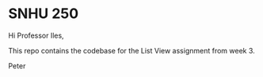 # SNHU 250

Hi Professor Iles,

This repo contains the codebase for the List View assignment from week 3.

Peter
